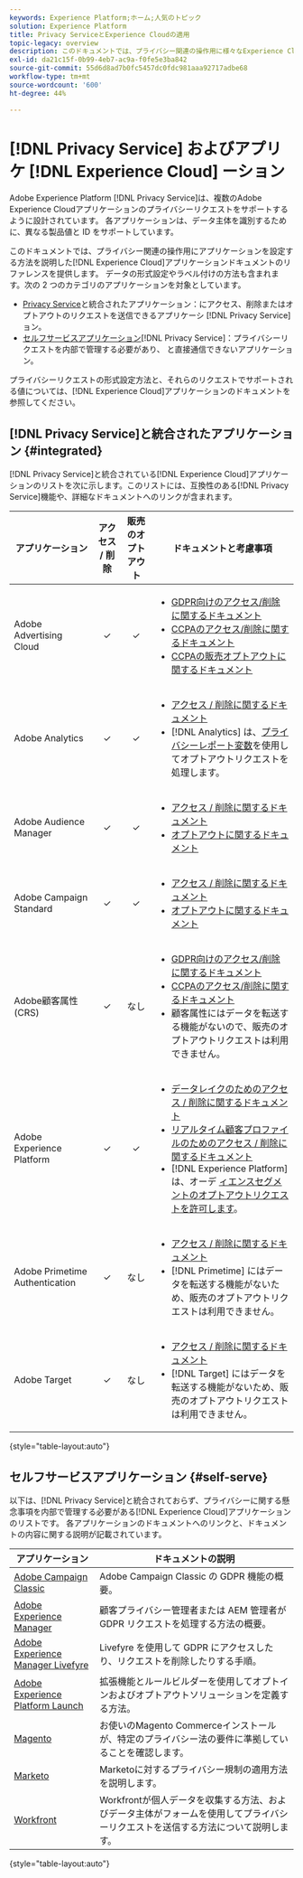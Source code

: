 ```yaml
---
keywords: Experience Platform;ホーム;人気のトピック
solution: Experience Platform
title: Privacy ServiceとExperience Cloudの適用
topic-legacy: overview
description: このドキュメントでは、プライバシー関連の操作用に様々なExperience Cloudアプリケーションを設定する方法について説明します。
exl-id: da21c15f-0b99-4eb7-ac9a-f0fe5e3ba842
source-git-commit: 55d6d8ad7b0fc5457dc0fdc981aaa92717adbe68
workflow-type: tm+mt
source-wordcount: '600'
ht-degree: 44%

---
```


# [!DNL Privacy Service] およびアプリケ [!DNL Experience Cloud] ーション

Adobe Experience Platform [!DNL Privacy Service]は、複数のAdobe Experience Cloudアプリケーションのプライバシーリクエストをサポートするように設計されています。 各アプリケーションは、データ主体を識別するために、異なる製品値と ID をサポートしています。

このドキュメントでは、プライバシー関連の操作用にアプリケーションを設定する方法を説明した[!DNL Experience Cloud]アプリケーションドキュメントのリファレンスを提供します。 データの形式設定やラベル付けの方法も含まれます。次の 2 つのカテゴリのアプリケーションを対象としています。

* [Privacy Service](#integrated)と統合されたアプリケーション：にアクセス、削除またはオプトアウトのリクエストを送信できるアプリケーシ [!DNL Privacy Service]ョン。
* [セルフサービスアプリケーション](#self-serve)[!DNL Privacy Service]：プライバシーリクエストを内部で管理する必要があり、 と直接通信できないアプリケーション。

プライバシーリクエストの形式設定方法と、それらのリクエストでサポートされる値については、[!DNL Experience Cloud]アプリケーションのドキュメントを参照してください。

## [!DNL Privacy Service]と統合されたアプリケーション {#integrated}

[!DNL Privacy Service]と統合されている[!DNL Experience Cloud]アプリケーションのリストを次に示します。このリストには、互換性のある[!DNL Privacy Service]機能や、詳細なドキュメントへのリンクが含まれます。

| アプリケーション | アクセス / 削除 | 販売のオプトアウト | ドキュメントと考慮事項 |
| --- | :---: | :---: | --- |
| Adobe Advertising Cloud | ✓ | ✓ | <ul><li>[GDPR向けのアクセス/削除に関するドキュメント](https://experienceleague.adobe.com/docs/advertising-cloud/privacy/ad-cloud-gdpr.html)</li><li>[CCPAのアクセス/削除に関するドキュメント](https://experienceleague.adobe.com/docs/advertising-cloud/privacy/ad-cloud-ccpa-access-delete.html)</li><li>[CCPAの販売オプトアウトに関するドキュメント](https://experienceleague.adobe.com/docs/advertising-cloud/privacy/ad-cloud-ccpa-opt-out-of-sale.html)</li></ul> |
| Adobe Analytics | ✓ | ✓ | <ul><li>[アクセス / 削除に関するドキュメント](https://experienceleague.adobe.com/docs/analytics/admin/data-governance/an-gdpr-overview.html?lang=ja)</li><li>[!DNL Analytics] は、[プライバシーレポート変数](https://experienceleague.adobe.com/docs/analytics/admin/data-governance/consent-variables.html)を使用してオプトアウトリクエストを処理します。</li></ul> |
| Adobe Audience Manager | ✓ | ✓ | <ul><li>[アクセス / 削除に関するドキュメント](https://experienceleague.adobe.com/docs/audience-manager/user-guide/overview/data-privacy/data-privacy-requests.html)</li><li>[オプトアウトに関するドキュメント](https://experienceleague.adobe.com/docs/audience-manager/user-guide/features/declared-ids.html)</li></ul> |
| Adobe Campaign Standard | ✓ | ✓ | <ul><li>[アクセス / 削除に関するドキュメント](https://helpx.adobe.com/jp/campaign/kb/campaign-privacy.html)</li><li>[オプトアウトに関するドキュメント](../segmentation/consents.md)</li></ul> |
| Adobe顧客属性(CRS) | ✓ | なし | <ul><li>[GDPR向けのアクセス/削除に関するドキュメント](https://experienceleague.adobe.com/docs/core-services/interface/customer-attributes/gdpr.html)</li><li>[CCPAのアクセス/削除に関するドキュメント](https://experienceleague.adobe.com/docs/core-services/interface/customer-attributes/ccpa.html)</li><li>顧客属性にはデータを転送する機能がないので、販売のオプトアウトリクエストは利用できません。</li></ul> |
| Adobe Experience Platform | ✓ | ✓ | <ul><li>[データレイクのためのアクセス / 削除に関するドキュメント](../catalog/privacy.md)</li><li>[リアルタイム顧客プロファイルのためのアクセス / 削除に関するドキュメント](../profile/privacy.md)</li><li>[!DNL Experience Platform] は、オーデ [ィエンスセグメントのオプトアウトリクエストを許可します](../segmentation/consents.md)。</li></ul> |
| Adobe Primetime Authentication | ✓ | なし | <ul><li>[アクセス / 削除に関するドキュメント](http://tve.helpdocsonline.com/how-to-make-a-privacy-request)</li><li>[!DNL Primetime] にはデータを転送する機能がないため、販売のオプトアウトリクエストは利用できません。</li></ul> |
| Adobe Target | ✓ | なし | <ul><li>[アクセス / 削除に関するドキュメント](https://experienceleague.adobe.com/docs/target/using/implement-target/before-implement/privacy/cmp-privacy-and-general-data-protection-regulation.html?lang=ja)</li><li>[!DNL Target] にはデータを転送する機能がないため、販売のオプトアウトリクエストは利用できません。</li></ul> |

{style=&quot;table-layout:auto&quot;}

## セルフサービスアプリケーション {#self-serve}

以下は、[!DNL Privacy Service]と統合されておらず、プライバシーに関する懸念事項を内部で管理する必要がある[!DNL Experience Cloud]アプリケーションのリストです。 各アプリケーションのドキュメントへのリンクと、ドキュメントの内容に関する説明が記載されています。

| アプリケーション | ドキュメントの説明 |
| ------- | ----------- |
| [Adobe Campaign Classic](https://experienceleague.adobe.com/docs/campaign-classic/using/getting-started/privacy/privacy-management.html) | Adobe Campaign Classic の GDPR 機能の概要。 |
| [Adobe Experience Manager](https://experienceleague.adobe.com/docs/experience-manager-64/managing/data-protection/data-protection-and-privacy.html) | 顧客プライバシー管理者または AEM 管理者が GDPR リクエストを処理する方法の概要。 |
| [Adobe Experience Manager Livefyre](https://experienceleague.adobe.com/docs/livefyre/using/settings-other/privacy-requests/c-gdpr-compliance.html) | Livefyre を使用して GDPR にアクセスしたり、リクエストを削除したりする手順。 |
| [Adobe Experience Platform Launch](https://experienceleague.adobe.com/docs/launch/using/client-side-info/deploy-javascript-tags-to-opt-in-to-launch.html) | 拡張機能とルールビルダーを使用してオプトインおよびオプトアウトソリューションを定義する方法。 |
| [Magento](https://devdocs.magento.com/compliance/industry-compliance.html) | お使いのMagento Commerceインストールが、特定のプライバシー法の要件に準拠していることを確認します。 |
| [Marketo](https://www.marketo.com/company/trust/gdpr/) | Marketoに対するプライバシー規制の適用方法を説明します。 |
| [Workfront](https://www.workfront.com/privacy-notice) | Workfrontが個人データを収集する方法、およびデータ主体がフォームを使用してプライバシーリクエストを送信する方法について説明します。 |

{style=&quot;table-layout:auto&quot;}
